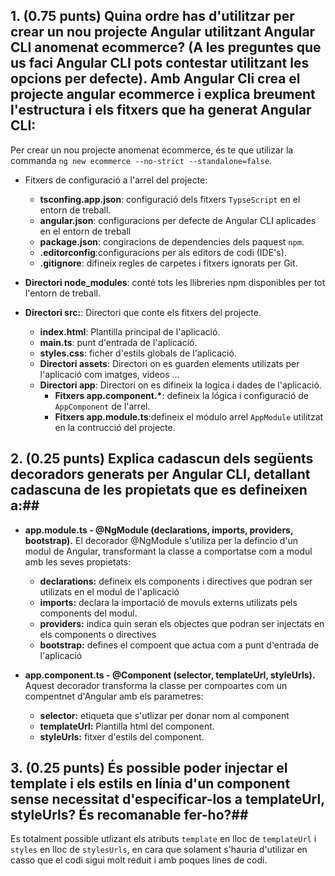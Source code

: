 ## 1. (0.75 punts) Quina ordre has d'utilitzar per crear un nou projecte Angular utilitzant Angular CLI anomenat ecommerce? (A les preguntes que us faci Angular CLI pots contestar utilitzant les opcions per defecte). Amb Angular Cli crea el projecte angular ecommerce i explica breument l'estructura i els fitxers que ha generat Angular CLI: ## 

Per crear un nou projecte anomenat ecommerce, és te que utilizar la commanda `ng new ecommerce --no-strict --standalone=false`.


- Fitxers de configuració a l'arrel del projecte:
  - **tsconfing.app.json**: configuració dels fitxers `TypseScript` en el entorn de treball.
  - **angular.json**: configuracions per defecte de Angular CLI aplicades en el entorn de treball
  - **package.json**: congiracions de dependencies dels paquest `npm`.
  - **.editorconfig**:configuracions per als editors de codi (IDE's).
  - **.gitignore**: difineix regles de carpetes i fitxers ignorats per Git.

- **Directori node_modules**: conté tots les llibreries npm disponibles per tot l'entorn de treball.
- **Directori src:**: Directori que conte els fitxers del projecte.
  - **index.html**: Plantilla principal de l'aplicació.
  - **main.ts**: punt d'entrada de l'aplicació.
  - **styles.css**: ficher d'estils globals de l'aplicació.
  - **Directori assets**: Directori on es guarden elements utilizats per l'aplicació com imatges, videos ... 
  - **Directori app**: Directori on es difineix la logica i dades de l'aplicació.
    - __Fitxers app.component.*__: defineix la lógica i configuració de `AppComponent` de l'arrel.
    - **Fitxers app.module.ts**:defineix el módulo arrel `AppModule` utilitzat en la contrucció del projecte.

## 2. (0.25 punts) Explica cadascun dels següents decoradors generats per Angular CLI, detallant cadascuna de les propietats que es defineixen a:## 
- **app.module.ts - @NgModule (declarations, imports, providers, bootstrap).**
El decorador @NgModule s'utiliza per la defincio d'un modul de Angular, transformant la classe a comportatse com a modul amb les seves propietats:
    - **declarations:** defineix els components i directives que podran ser utilizats en el modul de l'aplicació
    - **imports:** declara la importació de movuls externs utilizats pels components del modul.
    - **providers:** indica quin seran els objectes que podran ser injectats en els components o directives
    - **bootstrap:** defines el compoent que actua com a punt d'entrada de l'aplicació
  
- **app.component.ts - @Component (selector, templateUrl, styleUrls).**
Aquest decorador transforma la classe per compoartes com un compentnet d'Angular amb els parametres:
  - **selector:** etiqueta que s'utlizar per donar nom al component
  - **templateUrl:** Plantilla html del component.
  - **styleUrls:** fitxer d'estils del component.

## 3. (0.25 punts) És possible poder injectar el template i els estils en línia d'un component sense necessitat d'especificar-los a templateUrl, styleUrls? És recomanable fer-ho?##
Es totalment possible utlizant els atributs `template` en lloc de `templateUrl` i `styles` en lloc de `stylesUrls`, en cara que solament s'hauria d'utilizar en casso que el codi sigui molt reduit i amb poques lines de codi.